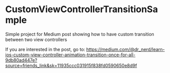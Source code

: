 # CustomViewControllerTransitionSample

Simple project for Medium post showing how to have custom transition between two view controllers

If you are interested in the post, go to: https://medium.com/@dr_nerd/learn-ios-custom-view-controller-animation-transition-once-for-all-9db80ad447e?source=friends_link&sk=11935ccc031915f838fd0590650e8d9f
